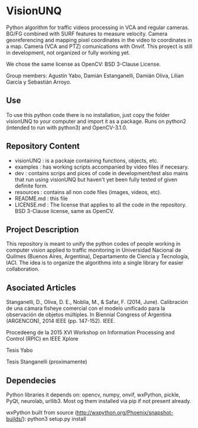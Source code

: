 # VisionUNQ
Python algorithm for traffic videos processing in VCA and regular cameras. BG/FG combined with SURF features to measure velocity. Camera georeferencing and mapping pixel coordinates in the video to coordinates in a map. Camera (VCA and PTZ) comunications with Onvif. This proyect is still in development, not organized or fully working yet.

We chose the same license as OpenCV: BSD 3-Clause License.

Group members: Agustín Yabo, Damián Estanganelli, Damián Oliva, Lilian García y Sebastián Arroyo.

Use
---
To use this python code there is no installation, just copy the folder visionUNQ to your computer and import it as a package. Runs on python2 (intended to run with python3) and OpenCV-3.1.0.

Repository Content
------------------
- visionUNQ : is a packaje containing functions, objects, etc.
- examples : has working scripts accompanied by video files if necesary.
- dev : contains scrips and pices of code in development/test also mains that run using visionUNQ but haven't yet been fully tested of given definite form.
- resources : contains all non code files (images, videos, etc).
- README.md : this file
- LICENSE.md : The license that applies to all the code in the repository. BSD 3-Clause license, same as OpenCV.

Project Description
-------------------
This repository is meant to unify the python codes of people working in computer vision applied to traffic monitoring in Universidad Nacional de Quilmes (Buenos Aires, Argentina), Departamento de Ciencia y Tecnología, IACI. The idea is to organize the algorithms into a single library for easier collaboration.


Asociated Articles
------------------
Stanganelli, D., Oliva, D. E., Noblia, M., & Safar, F. (2014, June). Calibración de una cámara fisheye comercial con el modelo unificado para la observación de objetos múltiples. In Biennial Congress of Argentina (ARGENCON), 2014 IEEE (pp. 147-152). IEEE. 

Procedeeng de la 2015 XVI Workshop on Information Processing and Control (RPIC) en IEEE Xplore

Tesis Yabo

Tesis Stanganelli (proximamente)

Dependecies
-----------

Python libraries it depends on: opencv, numpy, onvif, wxPython, pickle, PyQt, neurolab, urllib3. Most og them installed via pip if not present already.

wxPython built from source (http://wxpython.org/Phoenix/snapshot-builds/):
python3 setup.py install
